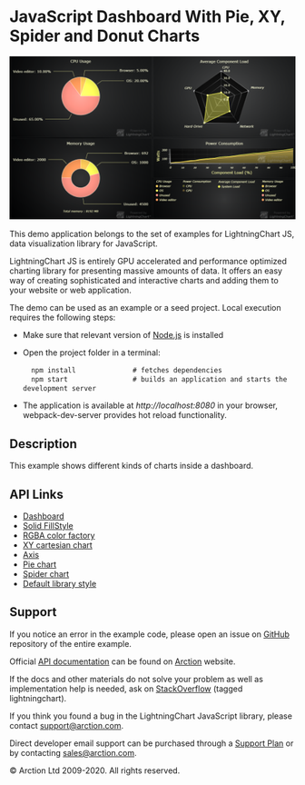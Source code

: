 # JavaScript Dashboard With Pie, XY, Spider and Donut Charts

![JavaScript Dashboard With Pie, XY, Spider and Donut Charts](dashboardPie.png)

This demo application belongs to the set of examples for LightningChart JS, data visualization library for JavaScript.

LightningChart JS is entirely GPU accelerated and performance optimized charting library for presenting massive amounts of data. It offers an easy way of creating sophisticated and interactive charts and adding them to your website or web application.

The demo can be used as an example or a seed project. Local execution requires the following steps:

- Make sure that relevant version of [Node.js](https://nodejs.org/en/download/) is installed
- Open the project folder in a terminal:

        npm install              # fetches dependencies
        npm start                # builds an application and starts the development server

- The application is available at *http://localhost:8080* in your browser, webpack-dev-server provides hot reload functionality.


## Description

This example shows different kinds of charts inside a dashboard.


## API Links

* [Dashboard]
* [Solid FillStyle]
* [RGBA color factory]
* [XY cartesian chart]
* [Axis]
* [Pie chart]
* [Spider chart]
* [Default library style]


## Support

If you notice an error in the example code, please open an issue on [GitHub][0] repository of the entire example.

Official [API documentation][1] can be found on [Arction][2] website.

If the docs and other materials do not solve your problem as well as implementation help is needed, ask on [StackOverflow][3] (tagged lightningchart).

If you think you found a bug in the LightningChart JavaScript library, please contact support@arction.com.

Direct developer email support can be purchased through a [Support Plan][4] or by contacting sales@arction.com.

[0]: https://github.com/Arction/
[1]: https://www.arction.com/lightningchart-js-api-documentation/
[2]: https://www.arction.com
[3]: https://stackoverflow.com/questions/tagged/lightningchart
[4]: https://www.arction.com/support-services/

© Arction Ltd 2009-2020. All rights reserved.


[Dashboard]: https://www.arction.com/lightningchart-js-api-documentation/v3.4.0/classes/dashboard.html
[Solid FillStyle]: https://www.arction.com/lightningchart-js-api-documentation/v3.4.0/classes/solidfill.html
[RGBA color factory]: https://www.arction.com/lightningchart-js-api-documentation/v3.4.0/globals.html#colorrgba
[XY cartesian chart]: https://www.arction.com/lightningchart-js-api-documentation/v3.4.0/classes/chartxy.html
[Axis]: https://www.arction.com/lightningchart-js-api-documentation/v3.4.0/classes/axis.html
[Pie chart]: https://www.arction.com/lightningchart-js-api-documentation/v3.4.0/classes/piechart.html
[Spider chart]: https://www.arction.com/lightningchart-js-api-documentation/v3.4.0/classes/spiderchart.html
[Default library style]: https://www.arction.com/lightningchart-js-api-documentation/v3.4.0/globals.html#defaultlibrarystyle

